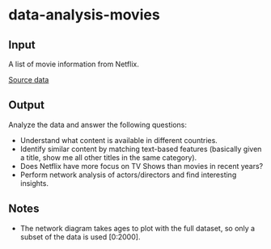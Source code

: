 # data-analysis-movies

## Input

A list of movie information from Netflix.

[Source data](https://www.kaggle.com/datasets/shivamb/netflix-shows)

## Output

Analyze the data and answer the following questions:

- Understand what content is available in different countries.
- Identify similar content by matching text-based features (basically given a title, show me all other titles in the same category).
- Does Netflix have more focus on TV Shows than movies in recent years?
- Perform network analysis of actors/directors and find interesting insights.

## Notes

- The network diagram takes ages to plot with the full dataset, so only a subset of the data is used [0:2000].